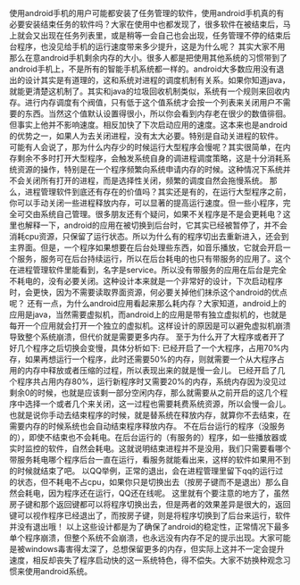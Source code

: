 使用android手机的用户可能都安装了任务管理的软件，使用android手机真的有必要安装结束任务的软件吗？大家在使用中也都发现了，很多软件在被结束后，马上就会又出现在任务列表里，或是稍等一会自己也会出现，任务管理不停的结束后台程序，也没见给手机的运行速度带来多少提升，这是为什么呢？
其实大家不用那么在意android手机剩余内存的大小。很多人都是把使用其他系统的习惯带到了android手机上，不是所有的智能手机系统都一样的。android大多数应用没有退出的设计其实是有道理的，这和系统对进程的调度机制有关系。如果你知道java，就能更清楚这机制了。其实和java的垃圾回收机制类似，系统有一个规则来回收内存。进行内存调度有个阀值，只有低于这个值系统才会按一个列表来关闭用户不需要的东西。当然这个值默认设置得很小，所以你会看到内存老在很少的数值徘徊。但事实上他并不影响速度。相反加快了下次启动应用的速度。这本来也是android的优势之一，如果人为去关闭进程，没有太大必要。特别是自动关进程的软件。
可能有人会说了，那为什么内存少的时候运行大型程序会慢呢？其实很简单，在内存剩余不多时打开大型程序，会触发系统自身的调进程调度策略，这是十分消耗系统资源的操作，特别是在一个程序频繁向系统申请内存的时候。这种情况下系统并不会关闭所有打开的进程，而是选择性关闭，频繁的调度自然会拖慢系统。
那么，进程管理软件到底还有存在的价值吗？其实还是有的，在运行大型程序之前，你可以手动关闭一些进程释放内存，可以显著的提高运行速度。但一些小程序，完全可交由系统自己管理。很多朋友还有个疑问，如果不关程序是不是会更耗电？这里也解释一下，android的应用在被切换到后台时，它其实已经被暂停了，并不会消耗cpu资源，只保留了运行状态。所以为什么有的程序切出去重新进入，还会到主界面。但是，一个程序如果想要在后台处理些东西，如音乐播放，它就会开启一个服务，服务可在后台持续运行，所以在后台耗电的也只有带服务的应用了。这个在进程管理软件里能看到，名字是service。所以没有带服务的应用在后台是完全不耗电的，没有必要关闭。这种设计本来就是一个非常好的设计，下次启动程序时，会更快，因为不需要读取界面资源，何必要关掉他们抹杀这个android的优点呢？
还有一点，为什么android应用看起来那么耗内存？大家知道，android上的应用是java，当然需要虚拟机，而android上的应用是带有独立虚拟机的，也就是每开一个应用就会打开一个独立的虚拟机。这样设计的原因是可以避免虚拟机崩溃导致整个系统崩溃，但代价就是需要更多内存。
至于为什么开了大程序或者开了好几个程序之后切换会变慢，具体分析如下:
已经开启了一个大程序，占用70%内存，如果再想运行一个程序，此时还需要50%的内存，则就需要一个从大程序占用的内存中释放或者压缩的过程，所以表现出来的就是慢一会儿。
已经开启了几个程序共占用内存80%，运行新程序时又需要20%的内存，系统内存因为没见过剩余0的时候，也就是应该剩一部分空闲内存，那么就需要从之前开启的这几个程序中选择一个或者几个来关闭，这一过程也需要耗费系统资源，所以会慢一会儿。也就是说你手动去结束程序的时候，就是替系统在释放内存，就算你不去结束，在需要内存的时候系统也会自动结束程序释放内存。
不在后台运行的程序（没服务的），即使不结束也不会耗电。在后台运行的（有服务的）程序，如一些播放器或实时监控的软件，自然会耗电。这就说明结束进程并不是没用，我们只需要看哪个带服务耗电哪个程序后台一直在运行，看服务就能看出来，这样的软件如果用不到的时候就结束了吧。
以QQ举例，正常的退出，会在进程管理里留下qq的运行过的状态，但不耗电不占cpu，如果你只是切换出去（按房子键而不是退出）那么自然会耗电，因为程序还在运行，QQ还在线呢。
这里就有个要注意的地方了，虽然房子键和那个返回键都可以将程序切换出去，但是两者的效果差异是很大的，返回键可以视作程序已经退出了，而按房子键，则是将程序切换到了后台来运行，软件并没有退出哦！
以上这些设计都是为了确保了android的稳定性，正常情况下最多单个程序崩溃，但整个系统不会崩溃，也永远没有内存不足的提示出现。大家可能是被windows毒害得太深了，总想保留更多的内存，但实际上这并不一定会提升速度，相反却丧失了程序启动快的这一系统特色，得不偿失。大家不妨换种观念习惯来使用android系统。